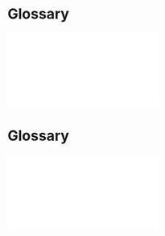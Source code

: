 <!--
author:
    - 'Franck Gismondi'
created_at: '2012-04-18 15:27:53'
updated_at: '2012-04-18 15:27:53'
tags:
    - 'User Guide'
-->

Glossary
========

![](../resources/Glossaire_Tao_Utilisateur_V.02.pdf)

Glossary
========

![](../resources/Glossaire_Tao_Utilisateur_V.02.pdf)



